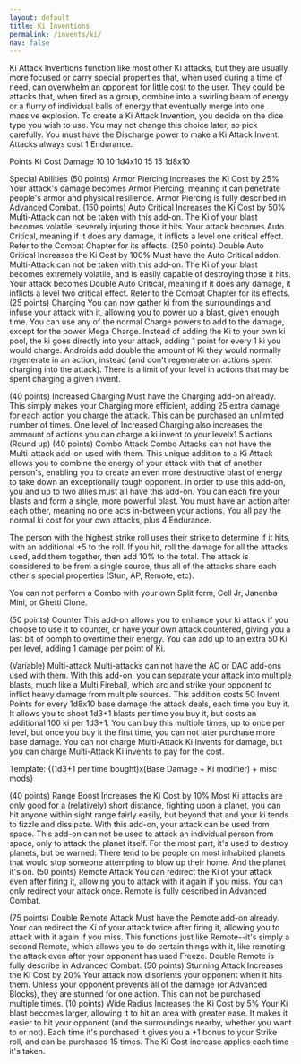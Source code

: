 ```yaml
---
layout: default
title: Ki Inventions
permalink: /invents/ki/
nav: false
---
```


Ki Attack Inventions function like most other Ki attacks, but they are usually more focused or carry special properties that, when used during a time of need, can overwhelm an opponent for little cost to the user. They could be attacks that, when fired as a group, combine into a swirling beam of energy or a flurry of individual balls of energy that eventually merge into one massive explosion. To create a Ki Attack Invention, you decide on the dice type you wish to use. You may not change this choice later, so pick carefully. You must have the Discharge power to make a Ki Attack Invent. Attacks always cost 1 Endurance.

Points Ki Cost Damage
10 10 1d4x10
15 15 1d8x10

Special Abilities
(50 points) Armor Piercing
Increases the Ki Cost by 25% Your attack's damage becomes Armor Piercing, meaning it can penetrate people's armor and physical resilience. Armor Piercing is fully described in Advanced Combat.
(150 points) Auto Critical
Increases the Ki Cost by 50%
Multi-Attack can not be taken with this add-on. The Ki of your blast becomes volatile, severely injuring those it hits. Your attack becomes Auto Critical, meaning if it does any damage, it inflicts a level one critical effect. Refer to the Combat Chapter for its effects.
(250 points) Double Auto Critical
Increases the Ki Cost by 100%
Must have the Auto Critical addon.
Multi-Attack can not be taken with this add-on. The Ki of your blast becomes extremely volatile, and is easily capable of destroying those it hits. Your attack becomes Double Auto Critical, meaning if it does any damage, it inflicts a level two critical effect. Refer to the Combat Chapter for its effects.
(25 points) Charging
You can now gather ki from the surroundings and infuse your attack with it, allowing you to power up a blast, given enough time. You can use any of the normal Charge powers to add to the damage, except for the power Mega Charge. Instead of adding the Ki to your own ki pool, the ki goes directly into your attack, adding 1 point for every 1 ki you would charge. Androids add double the amount of Ki they would normally regenerate in an action, instead (and don't regenerate on actions spent charging into the attack). There is a limit of your level in actions that may be spent charging a given invent.

(40 points) Increased Charging
Must have the Charging add-on already. This simply makes your Charging more efficient, adding 25 extra damage for each action you charge the attack. This can be purchased an unlimited number of times.
One level of Increased Charging also increases the ammount of actions you can charge a ki invent to your levelx1.5 actions (Round up)
(40 points) Combo Attack
Combo Attacks can not have the Multi-attack add-on used with them. This unique addition to a Ki Attack allows you to combine the energy of your attack with that of another person's, enabling you to create an even more destructive blast of energy to take down an exceptionally tough opponent.
In order to use this add-on, you and up to two allies must all have this add-on. You can each fire your blasts and form a single, more powerful blast. You must have an action after each other, meaning no one acts in-between your actions. You all pay the normal ki cost for your own attacks, plus 4 Endurance.

The person with the highest strike roll uses their strike to determine if it hits, with an additional +5 to the roll. If you hit, roll the damage for all the attacks used, add them together, then add 10% to the total. The attack is considered to be from a single source, thus all of the attacks share each other's special properties (Stun, AP, Remote, etc).

You can not perform a Combo with your own Split form, Cell Jr, Janenba Mini, or Ghetti Clone.

(50 points) Counter
This add-on allows you to enhance your ki attack if you choose to use it to counter, or have your own attack countered, giving you a last bit of oomph to overtime their energy. You can add up to an extra 50 Ki per level, adding 1 damage per point of Ki.

(Variable) Multi-attack
Multi-attacks can not have the AC or DAC add-ons used with them. With this add-on, you can separate your attack into multiple blasts, much like a Multi Fireball, which arc and strike your opponent to inflict heavy damage from multiple sources.
This addition costs 50 Invent Points for every 1d8x10 base damage the attack deals, each time you buy it. It allows you to shoot 1d3+1 blasts per time you buy it, but costs an additional 100 ki per 1d3+1. You can buy this multiple times, up to once per level, but once you buy it the first time, you can not later purchase more base damage. You can not charge Multi-Attack Ki Invents for damage, but you can charge Multi-Attack Ki invents to pay for the cost.

Template: {(1d3+1 per time bought)x(Base Damage + Ki modifier) + misc mods}

(40 points) Range Boost
Increases the Ki Cost by 10% Most Ki attacks are only good for a (relatively) short distance, fighting upon a planet, you can hit anyone within sight range fairly easily, but beyond that and your ki tends to fizzle and dissipate. With this add-on, your attack can be used from space. This add-on can not be used to attack an individual person from space, only to attack the planet itself. For the most part, it's used to destroy planets, but be warned: There tend to be people on most inhabited planets that would stop someone attempting to blow up their home. And the planet it's on.
(50 points) Remote Attack
You can redirect the Ki of your attack even after firing it, allowing you to attack with it again if you miss. You can only redirect your attack once. Remote is fully described in Advanced Combat.

(75 points) Double Remote Attack
Must have the Remote add-on already. Your can redirect the Ki of your attack twice after firing it, allowing you to attack with it again if you miss. This functions just like Remote--it's simply a second Remote, which allows you to do certain things with it, like remoting the attack even after your opponent has used Freeze. Double Remote is fully describe in Advanced Combat.
(50 points) Stunning Attack
Increases the Ki Cost by 20% Your attack now disorients your opponent when it hits them. Unless your opponent prevents all of the damage (or Advanced Blocks), they are stunned for one action. This can not be purchased multiple times.
(10 points) Wide Radius
Increases the Ki Cost by 5% Your Ki blast becomes larger, allowing it to hit an area with greater ease. It makes it easier to hit your opponent (and the surroundings nearby, whether you want to or not). Each time it's purchased it gives you a +1 bonus to your Strike roll, and can be purchased 15 times. The Ki Cost increase applies each time it's taken.